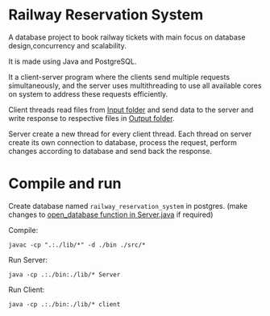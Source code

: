 # Railway Reservation System
A database project to book railway tickets with main focus on database design,concurrency and scalability.

It is made using Java and PostgreSQL.

It a client-server program where the clients send multiple requests simultaneously, and the server uses multithreading to use all available cores on system to address these requests efficiently.

Client threads read files from [Input folder](Input) and send data to the server and write response to respective files in [Output folder](Output).

Server create a new thread for every client thread. Each thread on server create its own connection to database, process the request, perform changes according to database and send back the response.

# Compile and run
Create database named `railway_reservation_system` in postgres. (make changes to [open_database function in Server.java](src/Server.java#L29) if required)

Compile:
```
javac -cp ".:./lib/*" -d ./bin ./src/*
```

Run Server:
```
java -cp .:./bin:./lib/* Server
```
Run Client:
```
java -cp .:./bin:./lib/* client
```